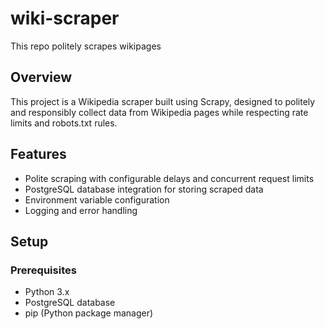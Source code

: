 # wiki-scraper
This repo politely scrapes wikipages

## Overview
This project is a Wikipedia scraper built using Scrapy, designed to politely and responsibly collect data from Wikipedia pages while respecting rate limits and robots.txt rules.

## Features
- Polite scraping with configurable delays and concurrent request limits
- PostgreSQL database integration for storing scraped data
- Environment variable configuration
- Logging and error handling

## Setup

### Prerequisites
- Python 3.x
- PostgreSQL database
- pip (Python package manager)


